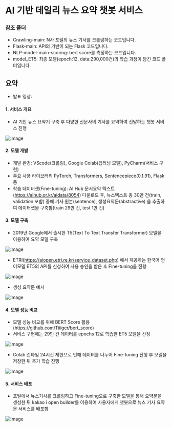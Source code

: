 # AI 기반 데일리 뉴스 요약 챗봇 서비스 
### 참조 폴더
- Crawling-main: N사 포털의 뉴스 기사를 크롤링하는 코드입니다.
- Flask-main: API의 기반이 되는 Flask 코드입니다.
- NLP-model-main-scoring: bert score를 측정하는 코드입니다.
- model_ET5: 최종 모델(epoch:12, data:290,000건)의 학습 과정이 담긴 코드 폴더입니다.



## 요약
- 발표 영상: 
#### 1. 서비스 개요
- AI 기반 뉴스 요약기 구축 후 다양한 신문사의 기사를 요약하여 전달하는 챗봇 서비스 진행

![image](https://user-images.githubusercontent.com/86218931/145512459-1cf1a794-c475-4be1-bc13-4c50d386d33b.png)

#### 2. 모델 개발
- 개발 환경: VScode(크롤링), Google Colab(딥러닝 모델), PyCharm(서비스 구현)
- 주요 사용 라이브러리 PyTorch, Transformers, Sentencepiece(0.1.91), Flask 등
- 학습 데이터셋(Fine-tuning): AI Hub 문서요약 텍스트(https://aihub.or.kr/aidata/8054) 다운로드 후, 뉴스텍스트 총 30만 건(train, validation 포함) 중에 기사 원본(sentence), 생성요약문(abstractive) 을 추출하여 데이터셋을 구축함(train 29만 건, test 1만 건)

#### 3. 모델 구축
- 2019년 Google에서 출시한 T5(Text To Text Transfer Transformer) 모델을 이용하여 요약 모델 구축

![image](https://user-images.githubusercontent.com/86218931/145512439-a9d28981-5666-4055-bf63-db40d6693c6b.png)

- ETRI(https://aiopen.etri.re.kr/service_dataset.php) 에서 제공하는 한국어 언어모델 ET5의 API를 신청하여 사용 승인을 받은 후 Fine-tuning을 진행 

![image](https://user-images.githubusercontent.com/86218931/145513113-d6db307a-a385-426e-ba65-7e405b7154d2.png)

- 생성 요약문 예시

![image](https://user-images.githubusercontent.com/86218931/145513288-257d10f6-e142-40de-9c29-936d5d96e466.png)

#### 4. 모델 성능 비교
- 모델 성능 비교를 위해 BERT Score 활용(https://github.com/Tiiiger/bert_score)
- 서비스 구현에는 29만 건 데이터를 epochs 12로 학습한 ET5 모델을 선정

![image](https://user-images.githubusercontent.com/86218931/145513802-641ed1d7-5cca-4c82-9da1-4c10166d3ecd.png)

- Colab 런타임 24시간 제한으로 인해 데이터를 나누어 Fine-tuning 진행 후 모델을 저장한 뒤 추가 학습 진행

![image](https://user-images.githubusercontent.com/86218931/145513998-31dfca55-f752-4d5d-bfff-bec50a5c36be.png)

#### 5. 서비스 배포
- 포털에서 뉴스기사를 크롤링하고 Fine-tuning으로 구축한 모델을 통해 요약문을 생성한 뒤 kakao i open builder를 이용하여 사용자에게 챗봇으로 뉴스 기사 요약문 서비스를 배포함

![image](https://user-images.githubusercontent.com/86218931/145514090-89c30bce-dd47-4457-a431-29f83e12e908.png)
